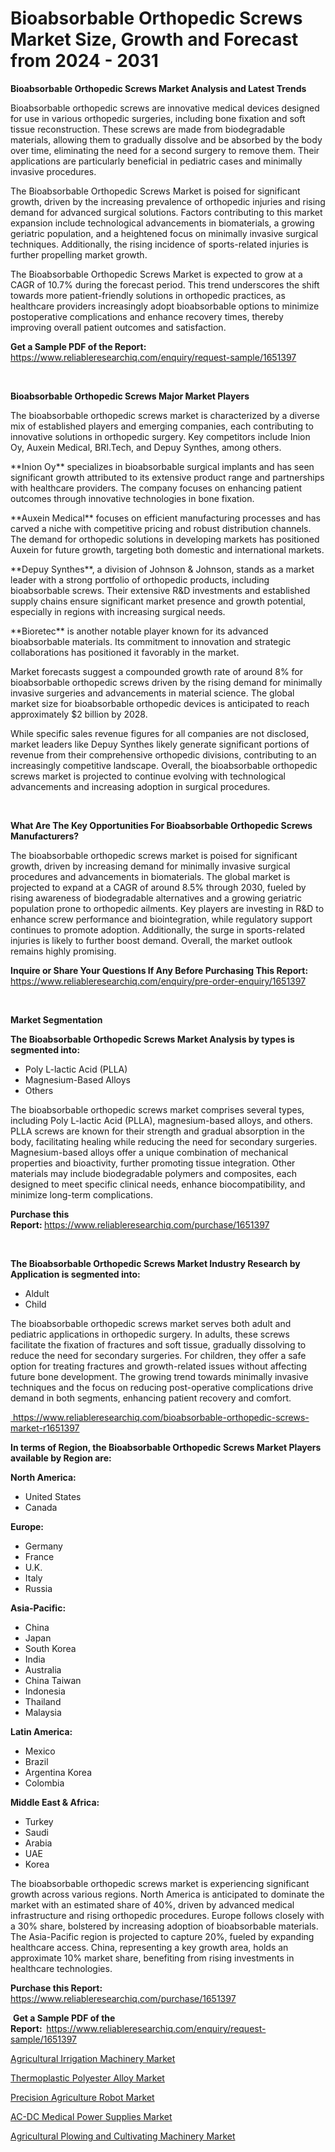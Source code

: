 <p><h1>Bioabsorbable Orthopedic Screws Market Size, Growth and Forecast from 2024 - 2031</h1></p><p><strong>Bioabsorbable Orthopedic Screws Market Analysis and Latest Trends</strong></p>
<p><p>Bioabsorbable orthopedic screws are innovative medical devices designed for use in various orthopedic surgeries, including bone fixation and soft tissue reconstruction. These screws are made from biodegradable materials, allowing them to gradually dissolve and be absorbed by the body over time, eliminating the need for a second surgery to remove them. Their applications are particularly beneficial in pediatric cases and minimally invasive procedures.</p><p>The Bioabsorbable Orthopedic Screws Market is poised for significant growth, driven by the increasing prevalence of orthopedic injuries and rising demand for advanced surgical solutions. Factors contributing to this market expansion include technological advancements in biomaterials, a growing geriatric population, and a heightened focus on minimally invasive surgical techniques. Additionally, the rising incidence of sports-related injuries is further propelling market growth.</p><p>The Bioabsorbable Orthopedic Screws Market is expected to grow at a CAGR of 10.7% during the forecast period. This trend underscores the shift towards more patient-friendly solutions in orthopedic practices, as healthcare providers increasingly adopt bioabsorbable options to minimize postoperative complications and enhance recovery times, thereby improving overall patient outcomes and satisfaction.</p></p>
<p><strong>Get a Sample PDF of the Report:&nbsp;</strong> <a href="https://www.reliableresearchiq.com/enquiry/request-sample/1651397?utm_campaign=1088&utm_medium=2&utm_source=Github&utm_content=ia&utm_term=12102024&utm_id=bioabsorbable-orthopedic-screws">https://www.reliableresearchiq.com/enquiry/request-sample/1651397</a></p>
<p>&nbsp;</p>
<p><strong>Bioabsorbable Orthopedic Screws Major Market Players</strong></p>
<p><p>The bioabsorbable orthopedic screws market is characterized by a diverse mix of established players and emerging companies, each contributing to innovative solutions in orthopedic surgery. Key competitors include Inion Oy, Auxein Medical, BRI.Tech, and Depuy Synthes, among others.</p><p>**Inion Oy** specializes in bioabsorbable surgical implants and has seen significant growth attributed to its extensive product range and partnerships with healthcare providers. The company focuses on enhancing patient outcomes through innovative technologies in bone fixation.</p><p>**Auxein Medical** focuses on efficient manufacturing processes and has carved a niche with competitive pricing and robust distribution channels. The demand for orthopedic solutions in developing markets has positioned Auxein for future growth, targeting both domestic and international markets.</p><p>**Depuy Synthes**, a division of Johnson & Johnson, stands as a market leader with a strong portfolio of orthopedic products, including bioabsorbable screws. Their extensive R&D investments and established supply chains ensure significant market presence and growth potential, especially in regions with increasing surgical needs.</p><p>**Bioretec** is another notable player known for its advanced bioabsorbable materials. Its commitment to innovation and strategic collaborations has positioned it favorably in the market. </p><p>Market forecasts suggest a compounded growth rate of around 8% for bioabsorbable orthopedic screws driven by the rising demand for minimally invasive surgeries and advancements in material science. The global market size for bioabsorbable orthopedic devices is anticipated to reach approximately $2 billion by 2028.</p><p>While specific sales revenue figures for all companies are not disclosed, market leaders like Depuy Synthes likely generate significant portions of revenue from their comprehensive orthopedic divisions, contributing to an increasingly competitive landscape. Overall, the bioabsorbable orthopedic screws market is projected to continue evolving with technological advancements and increasing adoption in surgical procedures.</p></p>
<p>&nbsp;</p>
<p><strong>What Are The Key Opportunities For Bioabsorbable Orthopedic Screws Manufacturers?</strong></p>
<p><p>The bioabsorbable orthopedic screws market is poised for significant growth, driven by increasing demand for minimally invasive surgical procedures and advancements in biomaterials. The global market is projected to expand at a CAGR of around 8.5% through 2030, fueled by rising awareness of biodegradable alternatives and a growing geriatric population prone to orthopedic ailments. Key players are investing in R&D to enhance screw performance and biointegration, while regulatory support continues to promote adoption. Additionally, the surge in sports-related injuries is likely to further boost demand. Overall, the market outlook remains highly promising.</p></p>
<p><strong>Inquire or Share Your Questions If Any Before Purchasing This Report:</strong> <a href="https://www.reliableresearchiq.com/enquiry/pre-order-enquiry/1651397?utm_campaign=1088&utm_medium=2&utm_source=Github&utm_content=ia&utm_term=12102024&utm_id=bioabsorbable-orthopedic-screws">https://www.reliableresearchiq.com/enquiry/pre-order-enquiry/1651397</a></p>
<p>&nbsp;</p>
<p><strong>Market Segmentation</strong></p>
<p><strong>The Bioabsorbable Orthopedic Screws Market Analysis by types is segmented into:</strong></p>
<p><ul><li>Poly L-lactic Acid (PLLA)</li><li>Magnesium-Based Alloys</li><li>Others</li></ul></p>
<p><p>The bioabsorbable orthopedic screws market comprises several types, including Poly L-lactic Acid (PLLA), magnesium-based alloys, and others. PLLA screws are known for their strength and gradual absorption in the body, facilitating healing while reducing the need for secondary surgeries. Magnesium-based alloys offer a unique combination of mechanical properties and bioactivity, further promoting tissue integration. Other materials may include biodegradable polymers and composites, each designed to meet specific clinical needs, enhance biocompatibility, and minimize long-term complications.</p></p>
<p><strong>Purchase this Report:&nbsp;</strong><a href="https://www.reliableresearchiq.com/purchase/1651397?utm_campaign=1088&utm_medium=2&utm_source=Github&utm_content=ia&utm_term=12102024&utm_id=bioabsorbable-orthopedic-screws">https://www.reliableresearchiq.com/purchase/1651397</a></p>
<p>&nbsp;</p>
<p><strong>The Bioabsorbable Orthopedic Screws Market Industry Research by Application is segmented into:</strong></p>
<p><ul><li>Aldult</li><li>Child</li></ul></p>
<p><p>The bioabsorbable orthopedic screws market serves both adult and pediatric applications in orthopedic surgery. In adults, these screws facilitate the fixation of fractures and soft tissue, gradually dissolving to reduce the need for secondary surgeries. For children, they offer a safe option for treating fractures and growth-related issues without affecting future bone development. The growing trend towards minimally invasive techniques and the focus on reducing post-operative complications drive demand in both segments, enhancing patient recovery and comfort.</p></p>
<p><a href="https://www.reliableresearchiq.com/bioabsorbable-orthopedic-screws-market-r1651397?utm_campaign=1088&utm_medium=2&utm_source=Github&utm_content=ia&utm_term=12102024&utm_id=bioabsorbable-orthopedic-screws">&nbsp;https://www.reliableresearchiq.com/bioabsorbable-orthopedic-screws-market-r1651397</a></p>
<p><strong>In terms of Region, the Bioabsorbable Orthopedic Screws Market Players available by Region are:</strong></p>
<p>
    <p> <strong> North America: </strong>
        <ul>
            <li>United States</li>
            <li>Canada</li>
        </ul>
        </p> 
    <p> <strong> Europe: </strong>
        <ul>
            <li>Germany</li>
            <li>France</li>
            <li>U.K.</li>
            <li>Italy</li>
            <li>Russia</li>
        </ul>
        </p> 
    <p> <strong> Asia-Pacific: </strong>
        <ul>
            <li>China</li>
            <li>Japan</li>
            <li>South Korea</li>
            <li>India</li>
            <li>Australia</li>
            <li>China Taiwan</li>
            <li>Indonesia</li>
            <li>Thailand</li>
            <li>Malaysia</li>
        </ul>
        </p> 
    <p> <strong> Latin America: </strong>
        <ul>
            <li>Mexico</li>
            <li>Brazil</li>
            <li>Argentina Korea</li>
            <li>Colombia</li>
        </ul>
        </p> 
    <p> <strong> Middle East & Africa: </strong>
        <ul>
            <li>Turkey</li>
            <li>Saudi</li>
            <li>Arabia</li>
            <li>UAE</li>
            <li>Korea</li>
        </ul>
    </p>
    </p>
<p><p>The bioabsorbable orthopedic screws market is experiencing significant growth across various regions. North America is anticipated to dominate the market with an estimated share of 40%, driven by advanced medical infrastructure and rising orthopedic procedures. Europe follows closely with a 30% share, bolstered by increasing adoption of bioabsorbable materials. The Asia-Pacific region is projected to capture 20%, fueled by expanding healthcare access. China, representing a key growth area, holds an approximate 10% market share, benefiting from rising investments in healthcare technologies.</p></p>
<p><strong>Purchase this Report: </strong><a href="https://www.reliableresearchiq.com/purchase/1651397?utm_campaign=1088&utm_medium=2&utm_source=Github&utm_content=ia&utm_term=12102024&utm_id=bioabsorbable-orthopedic-screws">https://www.reliableresearchiq.com/purchase/1651397</a></p>
<p>&nbsp;<strong>Get a Sample PDF of the Report:&nbsp;&nbsp;</strong><a href="https://www.reliableresearchiq.com/enquiry/request-sample/1651397?utm_campaign=1088&utm_medium=2&utm_source=Github&utm_content=ia&utm_term=12102024&utm_id=bioabsorbable-orthopedic-screws">https://www.reliableresearchiq.com/enquiry/request-sample/1651397</a></p>
<p><strong></strong></p>
<p><p><a href="https://github.com/RickHolmes3/Market-Research-Report-List-6/blob/main/agricultural-irrigation-machinery-market.md?utm_campaign=1088&utm_medium=2&utm_source=Github&utm_content=ia&utm_term=12102024&utm_id=bioabsorbable-orthopedic-screws">Agricultural Irrigation Machinery Market</a></p><p><a href="https://www.linkedin.com/pulse/disruption-innovation-thermoplastic-polyester-alloy-industry-ihmvc?utm_campaign=1088&utm_medium=2&utm_source=Github&utm_content=ia&utm_term=12102024&utm_id=bioabsorbable-orthopedic-screws">Thermoplastic Polyester Alloy Market</a></p><p><a href="https://www.linkedin.com/pulse/precision-agriculture-robot-market-growth-outlook-from-llfqe?utm_campaign=1088&utm_medium=2&utm_source=Github&utm_content=ia&utm_term=12102024&utm_id=bioabsorbable-orthopedic-screws">Precision Agriculture Robot Market</a></p><p><a href="https://www.linkedin.com/pulse/global-ac-dc-medical-power-supplies-industry-research-report-pgyge?utm_campaign=1088&utm_medium=2&utm_source=Github&utm_content=ia&utm_term=12102024&utm_id=bioabsorbable-orthopedic-screws">AC-DC Medical Power Supplies Market</a></p><p><a href="https://github.com/Krish2023na/Market-Research-Report-List-6/blob/main/agricultural-plowing-and-cultivating-machinery-market.md?utm_campaign=1088&utm_medium=2&utm_source=Github&utm_content=ia&utm_term=12102024&utm_id=bioabsorbable-orthopedic-screws">Agricultural Plowing and Cultivating Machinery Market</a></p></p>